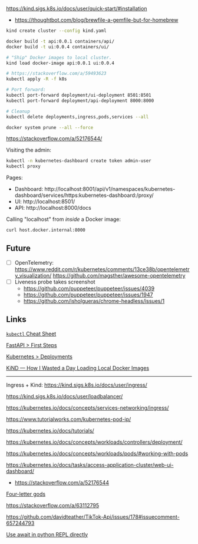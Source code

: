 https://kind.sigs.k8s.io/docs/user/quick-start/#installation

- https://thoughtbot.com/blog/brewfile-a-gemfile-but-for-homebrew

```bash
kind create cluster --config kind.yaml

docker build -t api:0.0.1 containers/api/
docker build -t ui:0.0.4 containers/ui/

# "Ship" Docker images to local cluster.
kind load docker-image api:0.0.1 ui:0.0.4

# https://stackoverflow.com/a/59493623
kubectl apply -R -f k8s

# Port forward:
kubectl port-forward deployment/ui-deployment 8501:8501
kubectl port-forward deployment/api-deployment 8000:8000

# Cleanup
kubectl delete deployments,ingress,pods,services --all

docker system prune --all --force
```

https://stackoverflow.com/a/52176544/

Visiting the admin:

```bash
kubectl -n kubernetes-dashboard create token admin-user
kubectl proxy
```

Pages:

- Dashboard: http://localhost:8001/api/v1/namespaces/kubernetes-dashboard/services/https:kubernetes-dashboard:/proxy/
- UI: http://localhost:8501/
- API: http://localhost:8000/docs

Calling "localhost" from _inside_ a Docker image:

```bash
curl host.docker.internal:8000
```

## Future

- [ ] OpenTelemetry: https://www.reddit.com/r/kubernetes/comments/13ce38b/opentelemetry_visualization/
      https://github.com/magsther/awesome-opentelemetry
- [ ] Liveness probe takes screenshot
    - https://github.com/puppeteer/puppeteer/issues/4039
    - https://github.com/puppeteer/puppeteer/issues/1947
    - https://github.com/isholgueras/chrome-headless/issues/1

## Links

[`kubectl` Cheat Sheet](https://kubernetes.io/docs/reference/kubectl/cheatsheet/)

[FastAPI &gt; First Steps](https://fastapi.tiangolo.com/tutorial/first-steps/)

[Kubernetes &gt; Deployments](https://kubernetes.io/docs/concepts/workloads/controllers/deployment/)

[KiND &mdash; How I Wasted a Day Loading Local Docker Images](https://iximiuz.com/en/posts/kubernetes-kind-load-docker-image/)

----

Ingress + Kind: https://kind.sigs.k8s.io/docs/user/ingress/

https://kind.sigs.k8s.io/docs/user/loadbalancer/

https://kubernetes.io/docs/concepts/services-networking/ingress/

https://www.tutorialworks.com/kubernetes-pod-ip/

https://kubernetes.io/docs/tutorials/

https://kubernetes.io/docs/concepts/workloads/controllers/deployment/

https://kubernetes.io/docs/concepts/workloads/pods/#working-with-pods

https://kubernetes.io/docs/tasks/access-application-cluster/web-ui-dashboard/

- https://stackoverflow.com/a/52176544

[Four-letter gods](https://anch.info/eng/fortuities/names/855/)

https://stackoverflow.com/a/63112795

https://github.com/davidteather/TikTok-Api/issues/178#issuecomment-657244793

[Use await in python REPL directly](https://stackoverflow.com/a/68218635)
